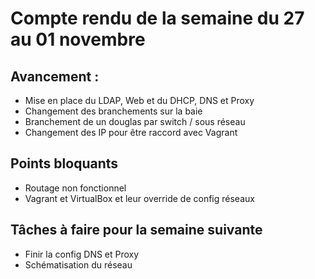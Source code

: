# Compte rendu de la semaine du 27 au 01 novembre

## Avancement :
- Mise en place du LDAP, Web et du DHCP, DNS et Proxy
- Changement des branchements sur la baie
- Branchement de un douglas par switch / sous réseau
- Changement des IP pour être raccord avec Vagrant

## Points bloquants
- Routage non fonctionnel
- Vagrant et VirtualBox et leur override de config réseaux

## Tâches à faire pour la semaine suivante
- Finir la config DNS et Proxy
- Schématisation du réseau